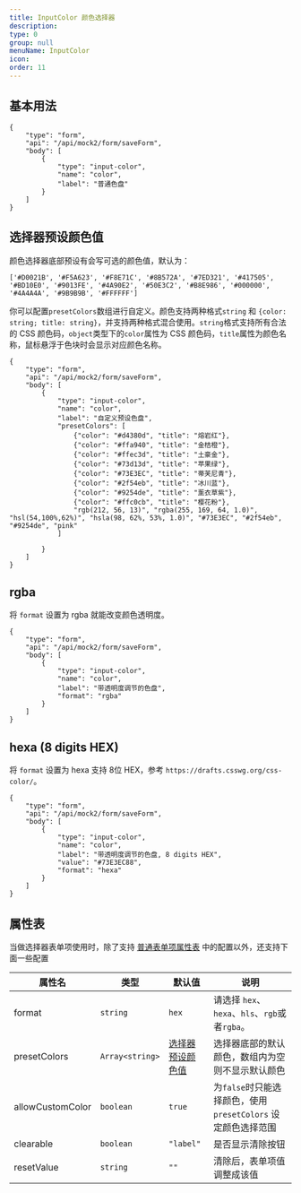 ```yaml
---
title: InputColor 颜色选择器
description:
type: 0
group: null
menuName: InputColor
icon:
order: 11
---
```


## 基本用法

```schema: scope="body"
{
    "type": "form",
    "api": "/api/mock2/form/saveForm",
    "body": [
        {
            "type": "input-color",
            "name": "color",
            "label": "普通色盘"
        }
    ]
}
```

## 选择器预设颜色值

颜色选择器底部预设有会写可选的颜色值，默认为：

```
['#D0021B', '#F5A623', '#F8E71C', '#8B572A', '#7ED321', '#417505', '#BD10E0', '#9013FE', '#4A90E2', '#50E3C2', '#B8E986', '#000000', '#4A4A4A', '#9B9B9B', '#FFFFFF']
```

你可以配置`presetColors`数组进行自定义。颜色支持两种格式`string` 和 `{color: string; title: string}`，并支持两种格式混合使用。`string`格式支持所有合法的 CSS 颜色码，`object`类型下的`color`属性为 CSS 颜色码，`title`属性为颜色名称，鼠标悬浮于色块时会显示对应颜色名称。

```schema: scope="body"
{
    "type": "form",
    "api": "/api/mock2/form/saveForm",
    "body": [
        {
            "type": "input-color",
            "name": "color",
            "label": "自定义预设色盘",
            "presetColors": [
                {"color": "#d4380d", "title": "熔岩红"},
                {"color": "#ffa940", "title": "金桔橙"},
                {"color": "#ffec3d", "title": "土豪金"},
                {"color": "#73d13d", "title": "苹果绿"},
                {"color": "#73E3EC", "title": "蒂芙尼青"},
                {"color": "#2f54eb", "title": "冰川蓝"},
                {"color": "#9254de", "title": "薰衣草紫"},
                {"color": "#ffc0cb", "title": "樱花粉"},
                "rgb(212, 56, 13)", "rgba(255, 169, 64, 1.0)", "hsl(54,100%,62%)", "hsla(98, 62%, 53%, 1.0)", "#73E3EC", "#2f54eb", "#9254de", "pink"
            ]

        }
    ]
}
```

## rgba

将 `format` 设置为 rgba 就能改变颜色透明度。

```schema: scope="body"
{
    "type": "form",
    "api": "/api/mock2/form/saveForm",
    "body": [
        {
            "type": "input-color",
            "name": "color",
            "label": "带透明度调节的色盘",
            "format": "rgba"
        }
    ]
}
```


## hexa (8 digits HEX)

将 `format` 设置为 hexa 支持 8位 HEX，参考 `https://drafts.csswg.org/css-color/`。


```schema: scope="body"
{
    "type": "form",
    "api": "/api/mock2/form/saveForm",
    "body": [
        {
            "type": "input-color",
            "name": "color",
            "label": "带透明度调节的色盘, 8 digits HEX",
            "value": "#73E3EC88",
            "format": "hexa"
        }
    ]
}
```


## 属性表

当做选择器表单项使用时，除了支持 [普通表单项属性表](./formitem#%E5%B1%9E%E6%80%A7%E8%A1%A8) 中的配置以外，还支持下面一些配置

| 属性名           | 类型            | 默认值                                                                                                     | 说明                                                          |
| ---------------- | --------------- | ---------------------------------------------------------------------------------------------------------- | ------------------------------------------------------------- |
| format           | `string`        | `hex`                                                                                                      | 请选择 `hex`、`hexa`、`hls`、`rgb`或者`rgba`。                        |
| presetColors     | `Array<string>` | [选择器预设颜色值](./input-color#%E9%80%89%E6%8B%A9%E5%99%A8%E9%A2%84%E8%AE%BE%E9%A2%9C%E8%89%B2%E5%80%BC) | 选择器底部的默认颜色，数组内为空则不显示默认颜色              |
| allowCustomColor | `boolean`       | `true`                                                                                                     | 为`false`时只能选择颜色，使用 `presetColors` 设定颜色选择范围 |
| clearable        | `boolean`       | `"label"`                                                                                                  | 是否显示清除按钮                                              |
| resetValue       | `string`        | `""`                                                                                                       | 清除后，表单项值调整成该值                                    |
